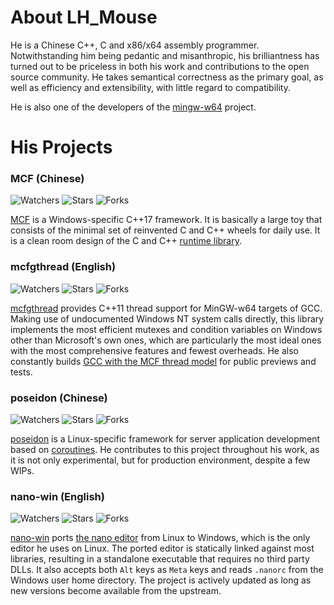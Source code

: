 # About LH_Mouse

He is a Chinese C++, C and x86/x64 assembly programmer. Notwithstanding him being pedantic and misanthropic, his brilliantness has turned out to be priceless in both his work and contributions to the open source community. He takes semantical correctness as the primary goal, as well as efficiency and extensibility, with little regard to compatibility.

He is also one of the developers of the [mingw-w64](https://mingw-w64.org/) project.

# His Projects

### MCF (Chinese)

![Watchers](https://img.shields.io/github/watchers/lhmouse/MCF.svg?style=plastic) ![Stars](https://img.shields.io/github/stars/lhmouse/MCF.svg?style=plastic) ![Forks](https://img.shields.io/github/forks/lhmouse/MCF.svg?style=plastic)

[MCF](https://github.com/lhmouse/MCF) is a Windows-specific C++17 framework. It is basically a large toy that consists of the minimal set of reinvented C and C++ wheels for daily use. It is a clean room design of the C and C++ [runtime library](https://en.wikipedia.org/wiki/Runtime_library).

### mcfgthread (English)

![Watchers](https://img.shields.io/github/watchers/lhmouse/mcfgthread.svg?style=plastic) ![Stars](https://img.shields.io/github/stars/lhmouse/mcfgthread.svg?style=plastic) ![Forks](https://img.shields.io/github/forks/lhmouse/mcfgthread.svg?style=plastic)

[mcfgthread](https://github.com/lhmouse/mcfgthread) provides C++11 thread support for MinGW-w64 targets of GCC. Making use of undocumented Windows NT system calls directly, this library implements the most efficient mutexes and condition variables on Windows other than Microsoft's own ones, which are particularly the most ideal ones with the most comprehensive features and fewest overheads. He also constantly builds [GCC with the MCF thread model](https://gcc-mcf.lhmouse.com/) for public previews and tests.

### poseidon (Chinese)

![Watchers](https://img.shields.io/github/watchers/lhmouse/poseidon.svg?style=plastic) ![Stars](https://img.shields.io/github/stars/lhmouse/poseidon.svg?style=plastic) ![Forks](https://img.shields.io/github/forks/lhmouse/poseidon.svg?style=plastic)

[poseidon](https://github.com/lhmouse/poseidon) is a Linux-specific framework for server application development based on [coroutines](https://en.wikipedia.org/wiki/Coroutine). He contributes to this project throughout his work, as it is not only experimental, but for production environment, despite a few WIPs.

### nano-win (English)

![Watchers](https://img.shields.io/github/watchers/lhmouse/nano-win.svg?style=plastic) ![Stars](https://img.shields.io/github/stars/lhmouse/nano-win.svg?style=plastic) ![Forks](https://img.shields.io/github/forks/lhmouse/nano-win.svg?style=plastic)

[nano-win](https://github.com/lhmouse/nano-win) ports [the nano editor](https://www.nano-editor.org/) from Linux to Windows, which is the only editor he uses on Linux. The ported editor is statically linked against most libraries, resulting in a standalone executable that requires no third party DLLs. It also accepts both `Alt` keys as `Meta` keys and reads `.nanorc` from the Windows user home directory. The project is actively updated as long as new versions become available from the upstream.
